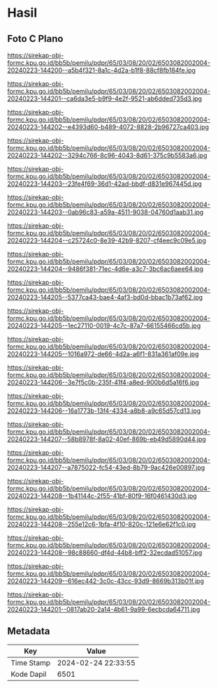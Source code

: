 # Hasil

## Foto C Plano

https://sirekap-obj-formc.kpu.go.id/bb5b/pemilu/pdpr/65/03/08/20/02/6503082002004-20240223-144200--a5b4f321-8a1c-4d2a-b1f8-88cf8fb184fe.jpg

https://sirekap-obj-formc.kpu.go.id/bb5b/pemilu/pdpr/65/03/08/20/02/6503082002004-20240223-144201--ca6da3e5-b9f9-4e2f-9521-ab6dded735d3.jpg

https://sirekap-obj-formc.kpu.go.id/bb5b/pemilu/pdpr/65/03/08/20/02/6503082002004-20240223-144202--e4393d60-b489-4072-8828-2b96727ca403.jpg

https://sirekap-obj-formc.kpu.go.id/bb5b/pemilu/pdpr/65/03/08/20/02/6503082002004-20240223-144202--3294c766-8c96-4043-8d61-375c9b5583a6.jpg

https://sirekap-obj-formc.kpu.go.id/bb5b/pemilu/pdpr/65/03/08/20/02/6503082002004-20240223-144203--23fe4f69-36d1-42ad-bbdf-d831e967445d.jpg

https://sirekap-obj-formc.kpu.go.id/bb5b/pemilu/pdpr/65/03/08/20/02/6503082002004-20240223-144203--0ab96c83-a59a-4511-9038-04760d1aab31.jpg

https://sirekap-obj-formc.kpu.go.id/bb5b/pemilu/pdpr/65/03/08/20/02/6503082002004-20240223-144204--c25724c0-8e39-42b9-8207-cf4eec9c09e5.jpg

https://sirekap-obj-formc.kpu.go.id/bb5b/pemilu/pdpr/65/03/08/20/02/6503082002004-20240223-144204--9486f381-71ec-4d6e-a3c7-3bc6ac6aee64.jpg

https://sirekap-obj-formc.kpu.go.id/bb5b/pemilu/pdpr/65/03/08/20/02/6503082002004-20240223-144205--5377ca43-bae4-4af3-bd0d-bbac1b73af62.jpg

https://sirekap-obj-formc.kpu.go.id/bb5b/pemilu/pdpr/65/03/08/20/02/6503082002004-20240223-144205--1ec27110-0019-4c7c-87a7-66155466cd5b.jpg

https://sirekap-obj-formc.kpu.go.id/bb5b/pemilu/pdpr/65/03/08/20/02/6503082002004-20240223-144205--1016a972-de66-4d2a-a6f1-831a361af09e.jpg

https://sirekap-obj-formc.kpu.go.id/bb5b/pemilu/pdpr/65/03/08/20/02/6503082002004-20240223-144206--3e7f5c0b-235f-41f4-a8ed-900b6d5a16f6.jpg

https://sirekap-obj-formc.kpu.go.id/bb5b/pemilu/pdpr/65/03/08/20/02/6503082002004-20240223-144206--16a1773b-13f4-4334-a8b8-a9c65d57cd13.jpg

https://sirekap-obj-formc.kpu.go.id/bb5b/pemilu/pdpr/65/03/08/20/02/6503082002004-20240223-144207--58b8978f-8a02-40ef-869b-eb49d5890d44.jpg

https://sirekap-obj-formc.kpu.go.id/bb5b/pemilu/pdpr/65/03/08/20/02/6503082002004-20240223-144207--a7875022-fc54-43ed-8b79-9ac426e00897.jpg

https://sirekap-obj-formc.kpu.go.id/bb5b/pemilu/pdpr/65/03/08/20/02/6503082002004-20240223-144208--1b41144c-2f55-41bf-80f9-16f0461430d3.jpg

https://sirekap-obj-formc.kpu.go.id/bb5b/pemilu/pdpr/65/03/08/20/02/6503082002004-20240223-144208--255e12c6-1bfa-4f10-820c-121e6e62f1c0.jpg

https://sirekap-obj-formc.kpu.go.id/bb5b/pemilu/pdpr/65/03/08/20/02/6503082002004-20240223-144208--98c88660-df4d-44b8-bff2-32ecdad51057.jpg

https://sirekap-obj-formc.kpu.go.id/bb5b/pemilu/pdpr/65/03/08/20/02/6503082002004-20240223-144209--616ec442-3c0c-43cc-93d9-8669b313b01f.jpg

https://sirekap-obj-formc.kpu.go.id/bb5b/pemilu/pdpr/65/03/08/20/02/6503082002004-20240223-144201--0817ab20-2a14-4b61-9a99-6ecbcda64711.jpg


## Metadata

| Key        | Value               |
| ---------- | ------------------- |
| Time Stamp | 2024-02-24 22:33:55 |
| Kode Dapil | 6501                |



